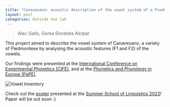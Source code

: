 ```yaml
---
title: "Canavesano: acoustic description of the vowel system of a Piedmontese variety"
layout: post
categories: Outside the lab
---
```


> Alec Gallo, Gorka Elordieta Alcibar

This project aimed to describe the vowel system of Canavesano, a variety of Piedmontese by analysing the acoustic features (F1 and F2) of the vowels. 

Our findings were presented at the [International Conference on Experimental Phonetics (CIFE)](https://cife2023.webs.uvigo.es/wp-content/uploads/2023/06/ProgramaWeb.pdf), and at the [Phonetics and Phonology in Europe (PaPE)](https://pape-conference.org/programme.html#content4-4t). 

![Vowel Inventory](https://raw.githubusercontent.com/alecgallo/alecgallo.github.io/master/Vowel_Inventory.png)

Check out the [poster](https://drive.google.com/file/d/1Ltz9kF-74DTSn409ELm-wK_ip4jpcI2D/view?usp=sharing) presented at the [Summer School of Linguistics 2022](https://ssol.ff.cuni.cz/past-years/ssol-2022/)! 
Paper will be out soon :)

